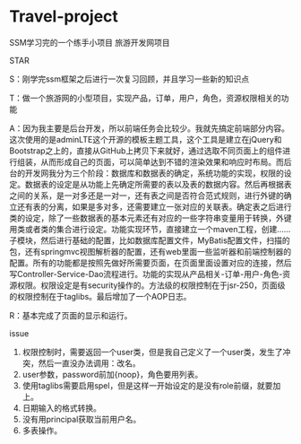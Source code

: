 # Travel-project
SSM学习完的一个练手小项目
旅游开发网项目

STAR

S：刚学完ssm框架之后进行一次复习回顾，并且学习一些新的知识点

T：做一个旅游网的小型项目，实现产品，订单，用户，角色，资源权限相关的功能

A：因为我主要是后台开发，所以前端任务会比较少。我就先搞定前端部分内容。这次使用的是adminLTE这个开源的模板主题工具，这个工具是建立在jQuery和Bootstrap之上的，直接从GitHub上拷贝下来就好，通过选取不同页面上的组件进行组装，从而形成自己的页面，可以简单达到不错的渲染效果和响应时布局。而后台的开发网我分为三个阶段：数据库和数据表的确定，系统功能的实现，权限的设定。数据表的设定是从功能上先确定所需要的表以及表的数据内容。然后再根据表之间的关系，是一对多还是一对一，还有表之间是否符合范式规则，进行外键的确立还有表的分离，如果是多对多，还需要建立一张对应的关联表。确定表之后进行类的设定，除了一些数据表的基本元素还有对应的一些字符串变量用于转换，外键用类或者类的集合进行设定。功能实现环节，直接建立一个maven工程，创建......子模块，然后进行基础的配置，比如数据库配置文件，MyBatis配置文件，扫描的包，还有springmvc视图解析器的配置，还有web里面一些监听器和前端控制器的配置。所有的功能都是按照先做好所需要页面，在页面里面设置对应的连接，然后写Controller-Service-Dao流程进行。功能的实现从产品相关-订单-用户-角色-资源权限。权限设定是有security操作的。方法级的权限控制在于jsr-250，页面级的权限控制在于taglibs。最后增加了一个AOP日志。

R：基本完成了页面的显示和运行。



issue

1. 权限控制时，需要返回一个user类，但是我自己定义了一个user类，发生了冲突，然后一直没办法调用：改名。
2. user参数，password前加{noop}，角色要用列表。
3. 使用taglibs需要启用spel，但是这样一开始设定的是没有role前缀，就要加上。
4. 日期输入的格式转换。
5. 没有用principal获取当前用户名。
6. 多表操作。
